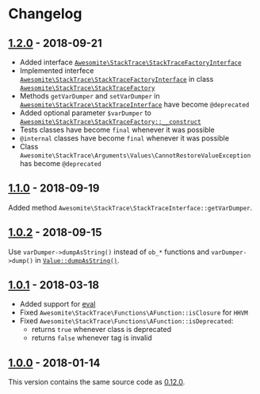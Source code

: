 # Changelog

## [1.2.0] - 2018-09-21

* Added interface [`Awesomite\StackTrace\StackTraceFactoryInterface`](./src/StackTraceFactoryInterface.php)
* Implemented interfece [`Awesomite\StackTrace\StackTraceFactoryInterface`](./src/StackTraceFactoryInterface.php)
in class [`Awesomite\StackTrace\StackTraceFactory`](./src/StackTraceFactory.php)
* Methods `getVarDumper` and `setVarDumper` in [`Awesomite\StackTrace\StackTraceInterface`](./src/StackTraceInterface.php)
have become `@deprecated`
* Added optional parameter `$varDumper` to [`Awesomite\StackTrace\StackTraceFactory::__construct`](./src/StackTraceFactory.php)
* Tests classes have become `final` whenever it was possible
* `@internal` classes have become `final` whenever it was possible
* Class `Awesomite\StackTrace\Arguments\Values\CannotRestoreValueException` has become `@deprecated`

## [1.1.0] - 2018-09-19

Added method `Awesomite\StackTrace\StackTraceInterface::getVarDumper`.

## [1.0.2] - 2018-09-15

Use `varDumper->dumpAsString()` instead of `ob_*` functions and `varDumper->dump()`
in [`Value::dumpAsString()`](./src/Arguments/Values/Value.php).

## [1.0.1] - 2018-03-18

* Added support for [eval](http://php.net/manual/en/function.eval.php)
* Fixed `Awesomite\StackTrace\Functions\AFunction::isClosure` for `HHVM`
* Fixed `Awesomite\StackTrace\Functions\AFunction::isDeprecated`:
  * returns `true` whenever class is deprecated
  * returns `false` whenever tag is invalid

## [1.0.0] - 2018-01-14

This version contains the same source code as [0.12.0].

[1.2.0]: https://github.com/awesomite/stack-trace/compare/v1.1.0...v1.2.0
[1.1.0]: https://github.com/awesomite/stack-trace/compare/v1.0.2...v1.1.0
[1.0.2]: https://github.com/awesomite/stack-trace/compare/v1.0.1...v1.0.2
[1.0.1]: https://github.com/awesomite/stack-trace/compare/v1.0.0...v1.0.1
[1.0.0]: https://github.com/awesomite/stack-trace/tree/v1.0.0
[0.12.0]: https://github.com/awesomite/stack-trace/tree/v0.12.0
